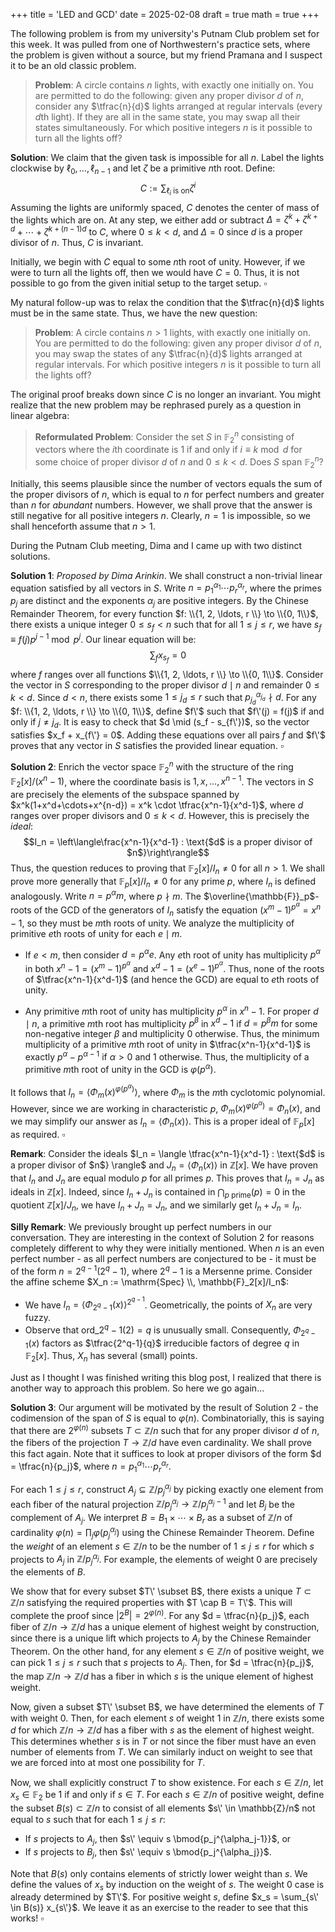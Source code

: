+++
title = 'LED and GCD'
date = 2025-02-08
draft = true
math = true
+++

The following problem is from my university's Putnam Club problem set for this week. It was pulled from one of Northwestern's practice sets, where the problem is given without a source, but my friend Pramana and I suspect it to be an old classic problem.

> **Problem**: A circle contains $n$ lights, with exactly one initially on. You are permitted to do the following: given any proper divisor $d$ of $n$, consider any $\tfrac{n}{d}$ lights arranged at regular intervals (every $d$th light). If they are all in the same state, you may swap all their states simultaneously. For which positive integers $n$ is it possible to turn all the lights off?

**Solution**: We claim that the given task is impossible for all $n$. Label the lights clockwise by $\ell_0, \ldots, \ell_{n-1}$ and let $\zeta$ be a primitive $n$th root. Define:
$$C := \sum_{\text{$\ell_i$ is on}} \zeta^i$$
Assuming the lights are uniformly spaced, $C$ denotes the center of mass of the lights which are on. At any step, we either add or subtract $\Delta = \zeta^k + \zeta^{k+d} + \cdots + \zeta^{k+(n-1)d}$ to $C$, where $0 \leqslant k < d$, and $\Delta = 0$ since $d$ is a proper divisor of $n$. Thus, $C$ is invariant.

Initially, we begin with $C$ equal to some $n$th root of unity. However, if we were to turn all the lights off, then we would have $C = 0$. Thus, it is not possible to go from the given initial setup to the target setup. $\square$

My natural follow-up was to relax the condition that the $\tfrac{n}{d}$ lights must be in the same state. Thus, we have the new question:

> **Problem**: A circle contains $n > 1$ lights, with exactly one initially on. You are permitted to do the following: given any proper divisor $d$ of $n$, you may swap the states of any $\tfrac{n}{d}$ lights arranged at regular intervals. For which positive integers $n$ is it possible to turn all the lights off?

The original proof breaks down since $C$ is no longer an invariant. You might realize that the new problem may be rephrased purely as a question in linear algebra:

> **Reformulated Problem**: Consider the set $S$ in $\mathbb{F}_2^n$ consisting of vectors where the $i$th coordinate is $1$ if and only if $i \equiv k \bmod{d}$ for some choice of proper divisor $d$ of $n$ and $0 \leqslant k < d$. Does $S$ span $\mathbb{F}_2^n$?

Initially, this seems plausible since the number of vectors equals the sum of the proper divisors of $n$, which is equal to $n$ for perfect numbers and greater than $n$ for *abundant* numbers. However, we shall prove that the answer is still negative for all positive integers $n$. Clearly, $n = 1$ is impossible, so we shall henceforth assume that $n > 1$.

During the Putnam Club meeting, Dima and I came up with two distinct solutions.

**Solution 1**: *Proposed by Dima Arinkin*. We shall construct a non-trivial linear equation satisfied by all vectors in $S$. Write $n = p_1^{\alpha_1}\cdots p_r^{\alpha_r}$, where the primes $p_j$ are distinct and the exponents $\alpha_j$ are positive integers. By the Chinese Remainder Theorem, for every function $f: \\{1, 2, \ldots, r \\} \to \\{0, 1\\}$, there exists a unique integer $0 \leqslant s_f < n$ such that for all $1 \leqslant j \leqslant r$, we have $s_f \equiv f(j)p^{j-1} \bmod{p^j}$. Our linear equation will be:
$$\sum_f x_{s_f} = 0$$
where $f$ ranges over all functions $\\{1, 2, \ldots, r \\} \to \\{0, 1\\}$. Consider the vector in $S$ corresponding to the proper divisor $d \mid n$ and remainder $0 \leqslant k < d$. Since $d < n$, there exists some $1 \leqslant j_d \leqslant r$ such that $p_{j_d}^{\alpha_{j_d}} \nmid d$. For any $f: \\{1, 2, \ldots, r \\} \to \\{0, 1\\}$, define $f\'$ such that $f\'(j) = f(j)$ if and only if $j \neq j_d$. It is easy to check that $d \mid (s_f - s_{f\'})$, so the vector satisfies $x_f + x_{f\'} = 0$. Adding these equations over all pairs $f$ and $f\'$ proves that any vector in $S$ satisfies the provided linear equation. $\square$

**Solution 2**: Enrich the vector space $\mathbb{F}_2^n$ with the structure of the ring $\mathbb{F}_2[x]/(x^n-1)$, where the coordinate basis is $1, x, \ldots, x^{n-1}$. The vectors in $S$ are precisely the elements of the subspace spanned by $x^k(1+x^d+\cdots+x^{n-d}) = x^k \cdot \tfrac{x^n-1}{x^d-1}$, where $d$ ranges over proper divisors and $0 \leqslant k < d$. However, this is precisely the *ideal*:
$$I_n = \left\langle\frac{x^n-1}{x^d-1} : \text{$d$ is a proper divisor of $n$}\right\rangle$$
Thus, the question reduces to proving that $\mathbb{F}_2[x]/I_n \neq 0$ for all $n > 1$. We shall prove more generally that $\mathbb{F}_p[x]/I_n \neq 0$ for any prime $p$, where $I_n$ is defined analogously. Write $n = p^{\alpha}m$, where $p \nmid m$. The $\overline{\mathbb{F}}_p$-roots of the GCD of the generators of $I_n$ satisfy the equation $(x^m-1)^{p^{\alpha}} = x^n - 1$, so they must be $m$th roots of unity. We analyze the multiplicity of primitive $e$th roots of unity for each $e \mid m$.

- If $e < m$, then consider $d = p^{\alpha}e$. Any $e$th root of unity has multiplicity $p^{\alpha}$ in both $x^n-1 = (x^m-1)^{p^{\alpha}}$ and $x^d-1 = (x^e-1)^{p^{\alpha}}$. Thus, none of the roots of $\tfrac{x^n-1}{x^d-1}$ (and hence the GCD) are equal to $e$th roots of unity.

- Any primitive $m$th root of unity has multiplicity $p^{\alpha}$ in $x^n-1$. For proper $d \mid n$, a primitive $m$th root has multiplicity $p^{\beta}$ in $x^d-1$ if $d = p^{\beta}m$ for some non-negative integer $\beta$ and multiplicity $0$ otherwise. Thus, the minimum multiplicity of a primitive $m$th root of unity in $\tfrac{x^n-1}{x^d-1}$ is exactly $p^{\alpha}-p^{\alpha-1}$ if $\alpha > 0$ and $1$ otherwise. Thus, the multiplicity of a primitive $m$th root of unity in the GCD is $\varphi(p^{\alpha})$.

It follows that $I_n = \langle \Phi_m(x)^{\varphi(p^{\alpha})}\rangle$, where $\Phi_m$ is the $m$th cyclotomic polynomial. However, since we are working in characteristic $p$, $\Phi_m(x)^{\varphi(p^{\alpha})} = \Phi_n(x)$, and we may simplify our answer as $I_n = \langle \Phi_n(x) \rangle$. This is a proper ideal of $\mathbb{F}_p[x]$ as required. $\square$

**Remark**: Consider the ideals $I_n = \langle \tfrac{x^n-1}{x^d-1} : \text{$d$ is a proper divisor of $n$} \rangle$ and $J_n = \langle \Phi_n(x) \rangle$ in $\mathbb{Z}[x]$. We have proven that $I_n$ and $J_n$ are equal modulo $p$ for all primes $p$. This proves that $I_n = J_n$ as ideals in $\mathbb{Z}[x]$. Indeed, since $I_n + J_n$ is contained in $\bigcap_{p \text{ prime}} (p) = 0$ in the quotient $\mathbb{Z}[x]/J_n$, we have $I_n + J_n = J_n$, and we similarly get $I_n + J_n = I_n$.

**Silly Remark**: We previously brought up perfect numbers in our conversation. They are interesting in the context of Solution 2 for reasons completely different to why they were initially mentioned. When $n$ is an even perfect number - as all perfect numbers are conjectured to be - it must be of the form $n = 2^{q-1}(2^q-1)$, where $2^q-1$ is a Mersenne prime. Consider the affine scheme $X_n := \mathrm{Spec} \\, \mathbb{F}_2[x]/I_n$:

- We have $I_n = \langle \Phi_{2^q-1}(x)\rangle^{2^{q-1}}$. Geometrically, the points of $X_n$ are very fuzzy.
- Observe that $\mathrm{ord}\_{2^q-1} (2) = q$ is unusually small. Consequently, $\Phi_{2^q-1}(x)$ factors as $\tfrac{2^q-1}{q}$ irreducible factors of degree $q$ in $\mathbb{F}_2[x]$. Thus, $X_n$ has several (small) points.

Just as I thought I was finished writing this blog post, I realized that there is another way to approach this problem. So here we go again...

**Solution 3**: Our argument will be motivated by the result of Solution 2 - the codimension of the span of $S$ is equal to $\varphi(n)$. Combinatorially, this is saying that there are $2^{\varphi(n)}$ subsets $T \subset \mathbb{Z}/n$ such that for any proper divisor $d$ of $n$, the fibers of the projection $T \to \mathbb{Z}/d$ have even cardinality. We shall prove this fact again. Note that it suffices to look at proper divisors of the form $d = \tfrac{n}{p_j}$, where $n = p_1^{\alpha_1} \cdots p_r^{\alpha_r}$.

For each $1 \leqslant j \leqslant r$, construct $A_j \subseteq \mathbb{Z}/p_j^{\alpha_j}$ by picking exactly one element from each fiber of the natural projection $\mathbb{Z}/p_j^{\alpha_j} \to \mathbb{Z}/p_j^{\alpha_j-1}$ and let $B_j$ be the complement of $A_j$. We interpret $B = B_1 \times \cdots \times B_r$ as a subset of $\mathbb{Z}/n$ of cardinality $\varphi(n) = \prod_j \varphi(p_j^{\alpha_j})$ using the Chinese Remainder Theorem. Define the *weight* of an element $s \in \mathbb{Z}/n$ to be the number of $1 \leqslant j \leqslant r$ for which $s$ projects to $A_j$ in $\mathbb{Z}/p_j^{\alpha_j}$. For example, the elements of weight $0$ are precisely the elements of $B$.

We show that for every subset $T\' \subset B$, there exists a unique $T \subset \mathbb{Z}/n$ satisfying the required properties with $T \cap B = T\'$. This will complete the proof since $|2^B| = 2^{\varphi(n)}$. For any $d = \tfrac{n}{p_j}$, each fiber of $\mathbb{Z}/n \to \mathbb{Z}/d$ has a unique element of highest weight by construction, since there is a unique lift which projects to $A_j$ by the Chinese Remainder Theorem. On the other hand, for any element $s \in \mathbb{Z}/n$ of positive weight, we can pick $1 \leqslant j \leqslant r$ such that $s$ projects to $A_j$. Then, for $d = \tfrac{n}{p_j}$, the map $\mathbb{Z}/n \to \mathbb{Z}/d$ has a fiber in which $s$ is the unique element of highest weight.

Now, given a subset $T\' \subset B$, we have determined the elements of $T$ with weight $0$. Then, for each element $s$ of weight $1$ in $\mathbb{Z}/n$, there exists some $d$ for which $\mathbb{Z}/n \to \mathbb{Z}/d$ has a fiber with $s$ as the element of highest weight. This determines whether $s$ is in $T$ or not since the fiber must have an even number of elements from $T$. We can similarly induct on weight to see that we are forced into at most one possibility for $T$.

Now, we shall explicitly construct $T$ to show existence. For each $s \in \mathbb{Z}/n$, let $x_s \in \mathbb{F}_2$ be $1$ if and only if $s \in T$. For each $s \in \mathbb{Z}/n$ of positive weight, define the subset $B(s) \subset \mathbb{Z}/n$ to consist of all elements $s\' \in \mathbb{Z}/n$ not equal to $s$ such that for each $1 \leqslant j \leqslant r$: 
- If $s$ projects to $A_j$, then $s\' \equiv s \bmod{p_j^{\alpha_j-1}}$, or 
- If $s$ projects to $B_j$, then $s\' \equiv s \bmod{p_j^{\alpha_j}}$.

Note that $B(s)$ only contains elements of strictly lower weight than $s$. We define the values of $x_s$ by induction on the weight of $s$. The weight $0$ case is already determined by $T\'$. For positive weight $s$, define $x_s = \sum_{s\' \in B(s)} x_{s\'}$. We leave it as an exercise to the reader to see that this works! $\square$